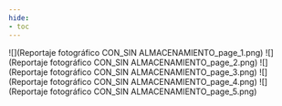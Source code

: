 ```yaml
---
hide:
- toc
---
```

![](Reportaje fotográfico CON_SIN ALMACENAMIENTO_page_1.png)
![](Reportaje fotográfico CON_SIN ALMACENAMIENTO_page_2.png)
![](Reportaje fotográfico CON_SIN ALMACENAMIENTO_page_3.png)
![](Reportaje fotográfico CON_SIN ALMACENAMIENTO_page_4.png)
![](Reportaje fotográfico CON_SIN ALMACENAMIENTO_page_5.png)

 <style> 
body {
background-image: url('https://github.com/asolear/assets/blob/master/imgs/fondo3.jpg?raw=true'); 
background-repeat: no-repeat; 
background-attachment: fixed; /* background-size: cover; */ 
background-size: 100% 100%;
}
</style> 
